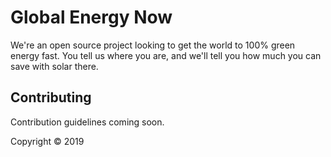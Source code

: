 # Global Energy Now

We're an open source project looking to get the world to 100% green energy fast. You tell us where you are, and we'll tell you how much you can save with solar there.

## Contributing 

Contribution guidelines coming soon. 

Copyright © 2019